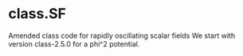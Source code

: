 # class.SF
Amended class code for rapidly oscillating scalar fields
We start with version class-2.5.0 for a phi^2 potential.
